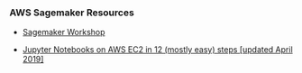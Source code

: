 ### AWS Sagemaker Resources


- [Sagemaker Workshop](https://sagemaker-workshop.com/)

- [Jupyter Notebooks on AWS EC2 in 12 (mostly easy) steps [updated April 2019]](https://medium.com/@alexjsanchez/python-3-notebooks-on-aws-ec2-in-15-mostly-easy-steps-2ec5e662c6c6)